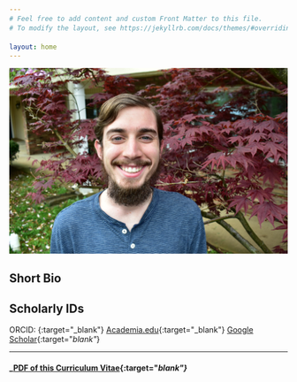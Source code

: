 ```yaml
---
# Feel free to add content and custom Front Matter to this file.
# To modify the layout, see https://jekyllrb.com/docs/themes/#overriding-theme-defaults

layout: home
---
```

![profile picture](/images/headshot2020.jpg)

## Short Bio



## Scholarly IDs

ORCID: [](){:target="_blank"}
[Academia.edu](){:target="_blank"}
[Google Scholar](){:target="_blank"_}

---
#### _[PDF of this Curriculum Vitae](){:target="_blank"}_
